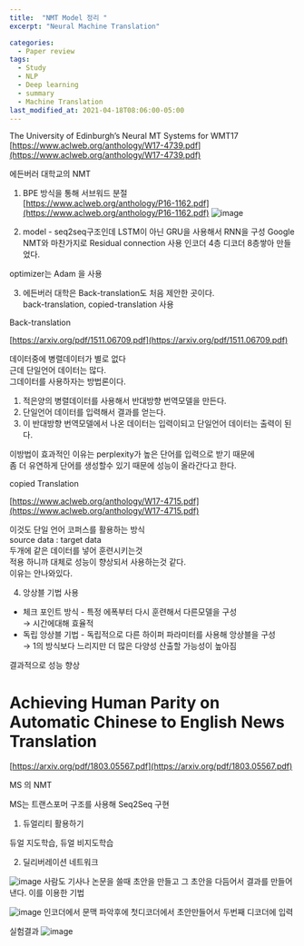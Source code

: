 ```yaml
---
title:  "NMT Model 정리 "
excerpt: "Neural Machine Translation"

categories:
  - Paper review
tags:
  - Study
  - NLP
  - Deep learning
  - summary
  - Machine Translation
last_modified_at: 2021-04-18T08:06:00-05:00
---  
```


The University of Edinburgh’s Neural MT Systems for WMT17   
[https://www.aclweb.org/anthology/W17-4739.pdf](https://www.aclweb.org/anthology/W17-4739.pdf)

에든버러 대학교의 NMT

1. BPE 방식을 통해 서브워드 분절   
[https://www.aclweb.org/anthology/P16-1162.pdf](https://www.aclweb.org/anthology/P16-1162.pdf)
![image](https://user-images.githubusercontent.com/60643542/115144280-d1272f00-a086-11eb-88f4-4fb93117d62b.png)

   
2. model - seq2seq구조인데 LSTM이 아닌 GRU을 사용해서 
   RNN을 구성 Google NMT와 마찬가지로 Residual connection 사용 인코더 4층 디코더 8층쌓아 만들었다. 

optimizer는 Adam 을 사용 

3. 에든버러 대학은 Back-translation도 처음 제안한 곳이다.    
   back-translation, copied-translation 사용
   
Back-translation

[https://arxiv.org/pdf/1511.06709.pdf](https://arxiv.org/pdf/1511.06709.pdf)

데이터중에 병렬데이터가 별로 없다   
근데 단일언어 데이터는 많다.   
그데이터를 사용하자는 방법론이다. 

1. 적은양의 병렬데이터를 사용해서 반대방향 번역모델을 만든다.
2. 단일언어 데이터를 입력해서 결과를 얻는다.
3. 이 반대방향 번역모델에서 나온 데이터는 입력이되고 단일언어 데이터는 출력이 된다. 

이방법이 효과적인 이유는 perplexity가 높은 단어를 입력으로 받기 때문에    
좀 더 유연하게 단어를 생성할수 있기 때문에 성능이 올라간다고 한다. 

copied Translation

[https://www.aclweb.org/anthology/W17-4715.pdf](https://www.aclweb.org/anthology/W17-4715.pdf)

이것도 단일 언어 코퍼스를 활용하는 방식   
source data : target data   
두개에 같은 데이터를 넣어 훈련시키는것   
적용 하니까 대체로 성능이 향상되서 사용하는것 같다.   
이유는 안나와있다.
   
4. 앙상블 기법 사용
 
-  체크 포인트 방식 - 특정 에폭부터 다시 훈련해서 다른모델을 구성   
    → 시간에대해 효율적
-  독립 앙상블 기법 - 독립적으로 다른 하이퍼 파라미터를 사용해 앙상블을 구성  
   → 1의 방식보다 느리지만 더 많은 다양성 산출할 가능성이 높아짐

결과적으로 성능 향상

# Achieving Human Parity on Automatic Chinese to English News Translation

[https://arxiv.org/pdf/1803.05567.pdf](https://arxiv.org/pdf/1803.05567.pdf)

MS 의 NMT

MS는 트랜스포머 구조를 사용해 Seq2Seq 구현

1. 듀얼리티 활용하기

듀얼 지도학습, 듀얼 비지도학습 

2. 딜리버레이션 네트워크

![image](https://user-images.githubusercontent.com/60643542/115144288-e439ff00-a086-11eb-9f4d-1fc1dc3394d5.png)
사람도 기사나 논문을 쓸때 초안을 만들고 그 초안을 다듬어서 결과를 만들어낸다.
이를 이용한 기법

![image](https://user-images.githubusercontent.com/60643542/115144302-ee5bfd80-a086-11eb-8170-77e913af089e.png)
인코더에서 문맥 파악후에 첫디코더에서 초안만들어서 두번째 디코더에 입력

실험결과
![image](https://user-images.githubusercontent.com/60643542/115144306-f6b43880-a086-11eb-80da-f269cd220ab0.png)
